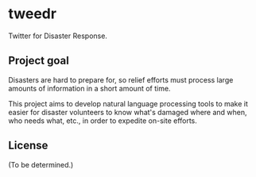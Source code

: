 # tweedr

Twitter for Disaster Response.

## Project goal

Disasters are hard to prepare for, so relief efforts must process large amounts
of information in a short amount of time.

This project aims to develop natural language processing tools to make it
easier for disaster volunteers to know what's damaged where and when,
who needs what, etc., in order to expedite on-site efforts.

## License

(To be determined.)
